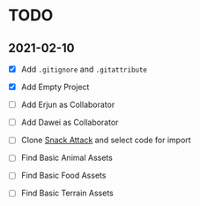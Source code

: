 



# TODO





## 2021-02-10
- [x] Add `.gitignore` and `.gitattribute`
- [x] Add Empty Project
- [ ] Add Erjun as Collaborator
- [ ] Add Dawei as Collaborator
- [ ] Clone [Snack Attack](https://github.com/peter201943/Snack-Attack) and select code for import
- [ ] Find Basic Animal Assets
- [ ] Find Basic Food Assets
- [ ] Find Basic Terrain Assets














